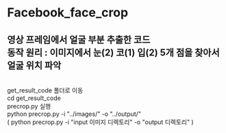# Facebook_face_crop
영상 프레임에서 얼굴 부분 추출한 코드
</br>
동작 원리 : 이미지에서 눈(2) 코(1) 입(2) 5개 점을 찾아서 얼굴 위치 파악
</br>
-----------------------------------------------------------------------
</br>
get_result_code 폴더로 이동
</br>
cd get_result_code
</br>
precrop.py 실행
</br>
python precrop.py -i "../images/" -o "../output/"
</br>
( python precrop.py -i "input 이미지 디렉토리" -o "output 디렉토리" )

